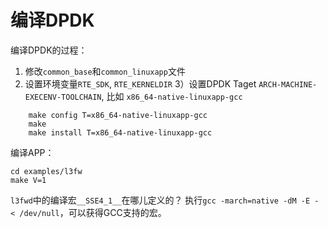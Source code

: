 # 编译DPDK

编译DPDK的过程：

1) 修改`common_base`和`common_linuxapp`文件
2) 设置环境变量`RTE_SDK`, `RTE_KERNELDIR`
3）设置DPDK Taget `ARCH-MACHINE-EXECENV-TOOLCHAIN`, 比如 `x86_64-native-linuxapp-gcc`
```
	make config T=x86_64-native-linuxapp-gcc
	make 
	make install T=x86_64-native-linuxapp-gcc
```


编译APP：
```
cd examples/l3fw
make V=1
```

`l3fwd`中的编译宏`__SSE4_1__`在哪儿定义的？
执行`gcc -march=native -dM -E - < /dev/null`，可以获得GCC支持的宏。	
